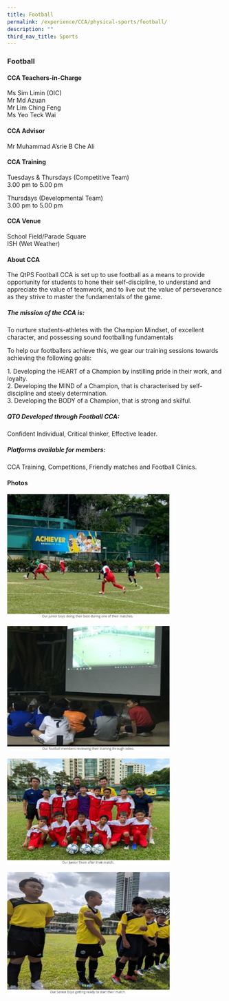 ```yaml
---
title: Football
permalink: /experience/CCA/physical-sports/football/
description: ""
third_nav_title: Sports
---
```

### **Football**

#### **CCA Teachers-in-Charge**
Ms Sim Limin (OIC)<br>
Mr Md Azuan<br>
Mr Lim Ching Feng<br>
Ms Yeo Teck Wai

#### **CCA Advisor**
Mr Muhammad A’srie B Che Ali

#### **CCA Training**
Tuesdays & Thursdays (Competitive Team)<br>
3.00 pm to 5.00 pm 

Thursdays (Developmental Team)<br>
3.00 pm to 5.00 pm

#### **CCA Venue**
School Field/Parade Square <br>
ISH (Wet Weather)

#### **About CCA**
The QtPS Football CCA is set up to use football as a means to provide opportunity for students to hone their self-discipline, to understand and appreciate the value of teamwork, and to live out the value of perseverance as they strive to master the fundamentals of the game.

##### **The mission of the CCA is:**
To nurture students-athletes with the Champion Mindset, of excellent character, and possessing sound footballing fundamentals

To help our footballers achieve this, we gear our training sessions towards achieving the following goals:

1\.	Developing the HEART of a Champion by instilling pride in their work, and loyalty. <br>
2\.	Developing the MIND of a Champion, that is characterised by self-discipline and steely determination.<br>
3\.	Developing the BODY of a Champion, that is strong and skilful.

##### **QTO Developed through Football CCA:**
Confident Individual, Critical thinker, Effective leader.

##### **Platforms available for members:**
CCA Training, Competitions, Friendly matches and Football Clinics.

#### **Photos**

<img src="/images/football%201.jpg" 
     style="width:75%">

<img src="/images/football%202.jpg" 
     style="width:75%">
		 
<img src="/images/football%203.jpg" 
     style="width:75%">
		 
<img src="/images/football%204.jpg" 
     style="width:75%">